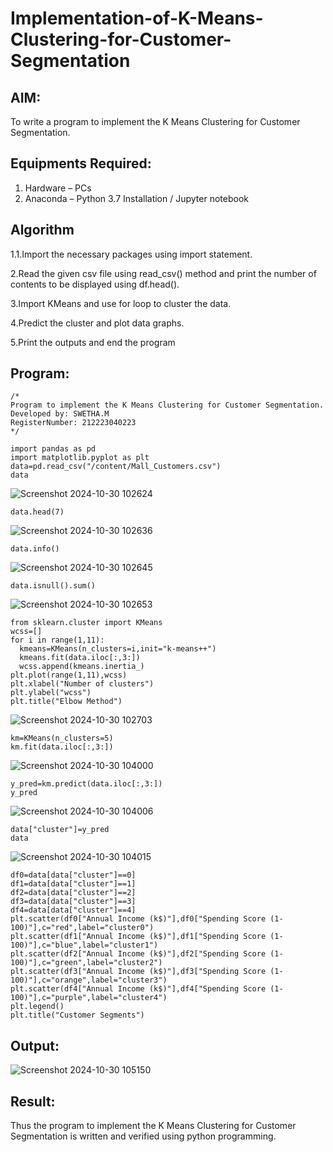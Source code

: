 # Implementation-of-K-Means-Clustering-for-Customer-Segmentation

## AIM:
To write a program to implement the K Means Clustering for Customer Segmentation.

## Equipments Required:
1. Hardware – PCs
2. Anaconda – Python 3.7 Installation / Jupyter notebook

## Algorithm
1.1.Import the necessary packages using import statement.

2.Read the given csv file using read_csv() method and print the number of contents to be displayed using df.head().

3.Import KMeans and use for loop to cluster the data.

4.Predict the cluster and plot data graphs.

5.Print the outputs and end the program 
## Program:
```
/*
Program to implement the K Means Clustering for Customer Segmentation.
Developed by: SWETHA.M
RegisterNumber: 212223040223
*/
```

```
import pandas as pd
import matplotlib.pyplot as plt
data=pd.read_csv("/content/Mall_Customers.csv")
data
```
![Screenshot 2024-10-30 102624](https://github.com/user-attachments/assets/1aaea802-4893-4cf1-8e84-35bea00b82fe)


```
data.head(7)
```
![Screenshot 2024-10-30 102636](https://github.com/user-attachments/assets/fdea8080-4256-4c01-b825-1f396d5ea26c)

```
data.info()
```
![Screenshot 2024-10-30 102645](https://github.com/user-attachments/assets/9f6c02c8-2093-43c4-b13d-348e9ebdb589)

```
data.isnull().sum()
```
![Screenshot 2024-10-30 102653](https://github.com/user-attachments/assets/10aaa727-d935-48a4-99f7-877db99946ee)

```
from sklearn.cluster import KMeans
wcss=[]
for i in range(1,11):
  kmeans=KMeans(n_clusters=i,init="k-means++")
  kmeans.fit(data.iloc[:,3:])
  wcss.append(kmeans.inertia_)
plt.plot(range(1,11),wcss)
plt.xlabel("Number of clusters")
plt.ylabel("wcss")
plt.title("Elbow Method")
```
![Screenshot 2024-10-30 102703](https://github.com/user-attachments/assets/862cece2-d6c1-4808-9995-a10197c0d4df)

```
km=KMeans(n_clusters=5)
km.fit(data.iloc[:,3:])
```
![Screenshot 2024-10-30 104000](https://github.com/user-attachments/assets/4c9fdbf2-04fe-44c9-820c-50f1beb7ae2f)

```
y_pred=km.predict(data.iloc[:,3:])
y_pred
```
![Screenshot 2024-10-30 104006](https://github.com/user-attachments/assets/9b6ae820-8d23-4a99-ab6f-1522dd522245)

```
data["cluster"]=y_pred
data
```
![Screenshot 2024-10-30 104015](https://github.com/user-attachments/assets/4ff4b4ce-b36e-466b-b7ea-059c4b74ca2e)

```
df0=data[data["cluster"]==0]
df1=data[data["cluster"]==1]
df2=data[data["cluster"]==2]
df3=data[data["cluster"]==3]
df4=data[data["cluster"]==4]
plt.scatter(df0["Annual Income (k$)"],df0["Spending Score (1-100)"],c="red",label="cluster0")
plt.scatter(df1["Annual Income (k$)"],df1["Spending Score (1-100)"],c="blue",label="cluster1")
plt.scatter(df2["Annual Income (k$)"],df2["Spending Score (1-100)"],c="green",label="cluster2")
plt.scatter(df3["Annual Income (k$)"],df3["Spending Score (1-100)"],c="orange",label="cluster3")
plt.scatter(df4["Annual Income (k$)"],df4["Spending Score (1-100)"],c="purple",label="cluster4")
plt.legend()
plt.title("Customer Segments")
```
## Output:
![Screenshot 2024-10-30 105150](https://github.com/user-attachments/assets/ddac9111-b3c9-4c67-a619-1350dc5982e4)


## Result:
Thus the program to implement the K Means Clustering for Customer Segmentation is written and verified using python programming.
